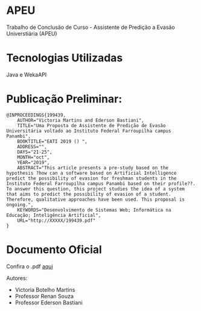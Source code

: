 # APEU
Trabalho de Conclusão de Curso - Assistente de Predição a Evasão Universtiária (APEU)

# Tecnologias Utilizadas
Java e WekaAPI

# Publicação Preliminar:
```
@INPROCEEDINGS{199439,
    AUTHOR="Victoria Martins and Ederson Bastiani",
    TITLE="Uma Proposta de Assistente de Predição de Evasão Universitária voltado ao Instituto Federal Farroupilha campus Panambi",
    BOOKTITLE="EATI 2019 () ",
    ADDRESS="",
    DAYS="21-25",
    MONTH="oct",
    YEAR="2019",
    ABSTRACT="This article presents a pre-study based on the hypothesis ?how can a software based on Artificial Intelligence predict the possibility of evasion for freshman students in the Instituto Federal Farroupilha campus Panambi based on their profile??. To answer this question, this project studies the idea of a system that aims to predict the possibility of evasion of a student. Therefore, qualitative approaches have been used. This proposal is ongoing.",
    KEYWORDS="Desenvolvimento de Sistemas Web; Informática na Educação; Inteligência Artificial",
    URL="http://XXXXX/199439.pdf"
}
```
# Documento Oficial
Confira o .pdf [aqui](./VersãoFinalTCC_VBM_TSI8.docx.pdf)

Autores:
- Victoria Botelho Martins
- Professor Renan Souza
- Professor Ederson Bastiani
